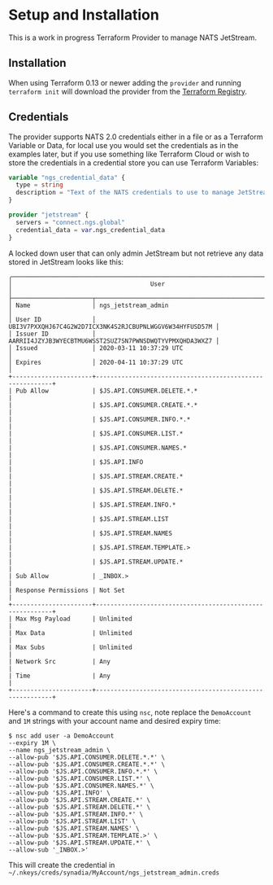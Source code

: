 # Setup and Installation

This is a work in progress Terraform Provider to manage NATS JetStream.

## Installation

When using Terraform 0.13 or newer adding the `provider` and running `terraform init` will download the provider from the [Terraform Registry](https://registry.terraform.io/providers/nats-io/jetstream/latest/docs).

## Credentials

The provider supports NATS 2.0 credentials either in a file or as a Terraform Variable or Data, for local use you would set the credentials as in the examples later, but if you use something like Terraform Cloud or wish to store the credentials in a credential store you can use Terraform Variables:

```terraform
variable "ngs_credential_data" {
  type = string
  description = "Text of the NATS credentials to use to manage JetStream"
}

provider "jetstream" {
  servers = "connect.ngs.global"
  credential_data = var.ngs_credential_data
}
```

A locked down user that can only admin JetStream but not retrieve any data stored in JetStream looks like this:

```
╭─────────────────────────────────────────────────────────────────────────────────╮
│                                      User                                       │
├──────────────────────┬──────────────────────────────────────────────────────────┤
│ Name                 │ ngs_jetstream_admin                                      │
│ User ID              │ UBI3V7PXXQHJ67C4G2W2D7ICX3NK4S2RJCBUPNLWGGV6W34HYFUSD57M │
│ Issuer ID            │ AARRII4JZYJB3WYECBTMU6WSST2SUZ7SN7PWNSDWQTYVPMXQHDA3WXZ7 │
│ Issued               │ 2020-03-11 10:37:29 UTC                                  │
│ Expires              │ 2020-04-11 10:37:29 UTC                                  │
+----------------------+----------------------------------------------------------+
| Pub Allow            | $JS.API.CONSUMER.DELETE.*.*                              |
|                      | $JS.API.CONSUMER.CREATE.*.*                              |
|                      | $JS.API.CONSUMER.INFO.*.*                                |
|                      | $JS.API.CONSUMER.LIST.*                                  |
|                      | $JS.API.CONSUMER.NAMES.*                                 |
|                      | $JS.API.INFO                                             |
|                      | $JS.API.STREAM.CREATE.*                                  |
|                      | $JS.API.STREAM.DELETE.*                                  |
|                      | $JS.API.STREAM.INFO.*                                    |
|                      | $JS.API.STREAM.LIST                                      |
|                      | $JS.API.STREAM.NAMES                                     |
|                      | $JS.API.STREAM.TEMPLATE.>                                |
|                      | $JS.API.STREAM.UPDATE.*                                  |
| Sub Allow            | _INBOX.>                                                 |
| Response Permissions | Not Set                                                  |
+----------------------+----------------------------------------------------------+
| Max Msg Payload      | Unlimited                                                |
| Max Data             | Unlimited                                                |
| Max Subs             | Unlimited                                                |
| Network Src          | Any                                                      |
| Time                 | Any                                                      |
+----------------------+----------------------------------------------------------+
```

Here's a command to create this using `nsc`, note replace the `DemoAccount` and `1M` strings with your account name and desired expiry time:

```
$ nsc add user -a DemoAccount
--expiry 1M \
--name ngs_jetstream_admin \
--allow-pub '$JS.API.CONSUMER.DELETE.*.*' \
--allow-pub '$JS.API.CONSUMER.CREATE.*.*' \
--allow-pub '$JS.API.CONSUMER.INFO.*.*' \
--allow-pub '$JS.API.CONSUMER.LIST.*' \
--allow-pub '$JS.API.CONSUMER.NAMES.*' \
--allow-pub '$JS.API.INFO' \
--allow-pub '$JS.API.STREAM.CREATE.*' \
--allow-pub '$JS.API.STREAM.DELETE.*' \
--allow-pub '$JS.API.STREAM.INFO.*' \
--allow-pub '$JS.API.STREAM.LIST' \
--allow-pub '$JS.API.STREAM.NAMES' \
--allow-pub '$JS.API.STREAM.TEMPLATE.>' \
--allow-pub '$JS.API.STREAM.UPDATE.*' \
--allow-sub '_INBOX.>'
```

This will create the credential in `~/.nkeys/creds/synadia/MyAccount/ngs_jetstream_admin.creds`
